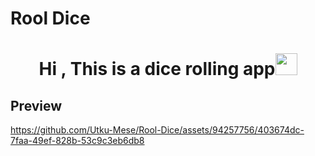 # Rool Dice

<h1 align="center">Hi , This is a dice rolling app<img src="https://media.giphy.com/media/hvRJCLFzcasrR4ia7z/giphy.gif" width="35"></h1>

## Preview

https://github.com/Utku-Mese/Rool-Dice/assets/94257756/403674dc-7faa-49ef-828b-53c9c3eb6db8

